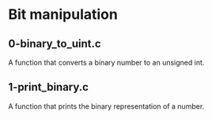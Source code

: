 # Bit manipulation
## 0-binary_to_uint.c
A function that converts a binary number to an unsigned int.
## 1-print_binary.c
A function that prints the binary representation of a number.
